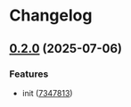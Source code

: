 # Changelog

## [0.2.0](https://github.com/ZeroOneJs/markdown-design/compare/markdown-it-headers-v0.1.1...markdown-it-headers-v0.2.0) (2025-07-06)


### Features

* init ([7347813](https://github.com/ZeroOneJs/markdown-design/commit/73478138f5096d5ce89ef64c2e95471cad7d4244))
